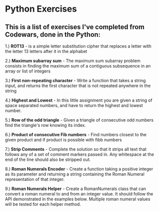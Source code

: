 # Python Exercises
This is a list of exercises I've completed from Codewars, done in the Python: 
-----------------------------------------------------------

1.) **ROT13** - is a simple letter substitution cipher that replaces a letter with the letter 13 letters after it in the alphabet

2.) **Maximum subarray sum** - The maximum sum subarray problem consists in finding the maximum sum of a contiguous subsequence in an array or list of integers

3.) **First non-repeating character** - Write a function that takes a string input, and returns the first character that is not repeated anywhere in the string

4.) **Highest and Lowest** - In this little assignment you are given a string of space separated numbers, and have to return the highest and lowest number.

5.) **Row of the odd triangle** - Given a triangle of consecutive odd numbers find the triangle's row knowing its index.

6.) **Product of consecutive Fib numbers** - Find numbers closest to the given product and if product is possible with fibb numbers

7.) **Strip Comments** - Complete the solution so that it strips all text that follows any of a set of comment markers passed in. Any whitespace at the end of the line should also be stripped out.

8.) **Roman Numerals Encoder** - Create a function taking a positive integer as its parameter and returning a string containing the Roman Numeral representation of that integer.

9.) **Roman Numerals Helper** - Create a RomanNumerals class that can convert a roman numeral to and from an integer value. It should follow the API demonstrated in the examples below. Multiple roman numeral values will be tested for each helper method.
